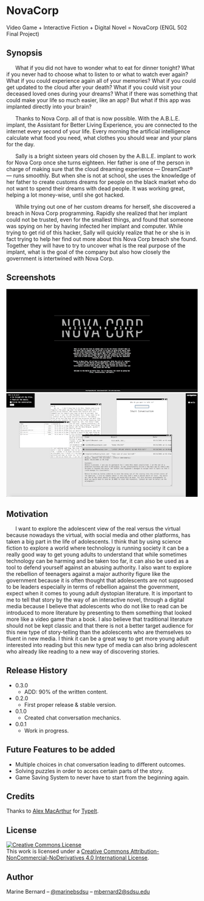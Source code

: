 # NovaCorp
Video Game + Interactive Fiction + Digital Novel = NovaCorp (ENGL 502 Final Project)

## Synopsis
&nbsp;&nbsp;&nbsp;&nbsp;&nbsp;&nbsp;What if you did not have to wonder what to eat for dinner tonight? What if you never had to choose what to listen to or what to watch ever again? What if you could experience again all of your memories? What if you could get updated to the cloud after your death? What if you could visit your deceased loved ones during your dreams? What if there was something that could make your life so much easier, like an app? But what if this app was implanted directly into your brain?

&nbsp;&nbsp;&nbsp;&nbsp;&nbsp;&nbsp;Thanks to Nova Corp. all of that is now possible. With the A.B.L.E. implant, the Assistant for Better Living Experience, you are connected to the internet every second of your life. Every morning the artificial intelligence calculate what food you need, what clothes you should wear and your plans for the day.

&nbsp;&nbsp;&nbsp;&nbsp;&nbsp;&nbsp;Sally is a bright sixteen years old chosen by the A.B.L.E. implant to work for Nova Corp once she turns eighteen. Her father is one of the person in charge of making sure that the cloud dreaming experience — DreamCast®— runs smoothly. But when she is not at school, she uses the knowledge of her father to create customs dreams for people on the black market who do not want to spend their dreams with dead people. It was working great, helping a lot money-wise, until she got hacked.

&nbsp;&nbsp;&nbsp;&nbsp;&nbsp;&nbsp;While trying out one of her custom dreams for herself, she discovered a breach in Nova Corp programming. Rapidly she realized that her implant could not be trusted, even for the smallest things, and found that someone was spying on her by having infected her implant and computer. While trying to get rid of this hacker, Sally will quickly realize that he or she is in fact trying to help her find out more about this Nova Corp breach she found. Together they will have to try to uncover what is the real purpose of the implant, what is the goal of the company but also how closely the government is intertwined with Nova Corp.

## Screenshots
![](/screenshots/titlepage.png) ![](/screenshots/game.png)

## Motivation
&nbsp;&nbsp;&nbsp;&nbsp;&nbsp;&nbsp;I want to explore the adolescent view of the real versus the virtual because nowadays the virtual, with social media and other platforms, has taken a big part in the life of adolescents. I think that by using science fiction to explore a world where technology is running society it can be a really good way to get young adults to understand that while sometimes technology can be harming and be taken too far, it can also be used as a tool to defend yourself against an abusing authority. I also want to explore the rebellion of teenagers against a major authority figure like the government because it is often thought that adolescents are not supposed to be leaders especially in terms of rebellion against the government, expect when it comes to young adult dystopian literature. It is important to me to tell that story by the way of an interactive novel, through a digital media because I believe that adolescents who do not like to read can be introduced to more literature by presenting to them something that looked more like a video game than a book. I also believe that traditional literature should not be kept classic and that there is not a better target audience for this new type of story-telling than the adolescents who are themselves so fluent in new media. I think it can be a great way to get more young adult interested into reading but this new type of media can also bring adolescent who already like reading to a new way of discovering stories.

## Release History
* 0.3.0
    * ADD: 90% of the written content.
* 0.2.0
    * First proper release & stable version.
* 0.1.0
    * Created chat conversation mechanics.
* 0.0.1
    * Work in progress.
    
## Future Features to be added

* Multiple choices in chat conversation leading to different outcomes.
* Solving puzzles in order to acces certain parts of the story.
* Game Saving System to never have to start from the beginning again.

## Credits
Thanks to [Alex MacArthur](https://github.com/alexmacarthur) for [TypeIt](https://github.com/alexmacarthur/typeit).

## License

<a rel="license" href="http://creativecommons.org/licenses/by-nc-nd/4.0/"><img alt="Creative Commons License" style="border-width:0" src="https://i.creativecommons.org/l/by-nc-nd/4.0/88x31.png" /></a><br />This work is licensed under a <a rel="license" href="http://creativecommons.org/licenses/by-nc-nd/4.0/">Creative Commons Attribution-NonCommercial-NoDerivatives 4.0 International License</a>.

## Author

Marine Bernard – [@marinebsdsu](https://twitter.com/marinebsdsu) – mbernard2@sdsu.edu
